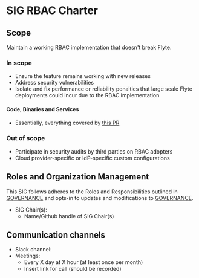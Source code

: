 # SIG RBAC Charter


## Scope

Maintain a working RBAC implementation that doesn't break Flyte.

### In scope

- Ensure the feature remains working with new releases
- Address security vulnerabilities 
- Isolate and fix performance or reliability penalties that large scale Flyte deployments could incur due to the RBAC implementation

#### Code, Binaries and Services

- Essentially, everything covered by [this PR](https://github.com/flyteorg/flyte/pull/6190)

### Out of scope

- Participate in security audits by third parties on RBAC adopters
- Cloud provider-specific or IdP-specific custom configurations

## Roles and Organization Management

This SIG follows adheres to the Roles and Responsibilities outlined in [GOVERNANCE]
and opts-in to updates and modifications to [GOVERNANCE].

- SIG Chair(s): 
    - Name/Github handle of SIG Chair(s)

## Communication channels

- Slack channel:
- Meetings: 
    - Every X day at X hour (at least once per month)
    - Insert link for call (should be recorded)


[GOVERNANCE]: https://github.com/flyteorg/community/blob/main/GOVERNANCE.md
